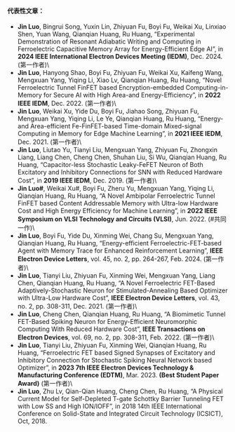 #### 代表性文章：
- <strong>Jin Luo</strong>, Bingrui Song, Yuxin Lin, Zhiyuan Fu, Boyi Fu, Weikai Xu, Linxiao Shen, Yuan Wang, Qianqian Huang, Ru Huang, “Experimental Demonstration of Resonant Adiabatic Writing and Computing in Ferroelectric Capacitive Memory Array for Energy-Efficient Edge AI”, in <strong>2024 IEEE International Electron Devices Meeting (IEDM)</strong>, Dec. 2024. (第一作者)\
- <strong>Jin Luo</strong>, Hanyong Shao, Boyi Fu, Zhiyuan Fu, Weikai Xu, Kaifeng Wang, Mengxuan Yang, Yiqing Li, Xiao Lv, Qianqian Huang, Ru Huang, “Novel Ferroelectric Tunnel FinFET based Encryption-embedded Computing-in-Memory for Secure AI with High Area-and Energy-Efficiency”, in <strong>2022 IEEE IEDM</strong>, Dec. 2022. (第一作者)\
- <strong>Jin Luo</strong>, Weikai Xu, Yide Du, Boyi Fu, Jiahao Song, Zhiyuan Fu, Mengxuan Yang, Yiqing Li, Le Ye, Qianqian Huang, Ru Huang, “Energy-and Area-efficient Fe-FinFET-based Time-domain Mixed-signal Computing in Memory for Edge Machine Learning”, in <strong>2021 IEEE IEDM</strong>, Dec. 2021. (第一作者)\
- <strong>Jin Luo</strong>, Liutao Yu, Tianyi Liu, Mengxuan Yang, Zhiyuan Fu, Zhongxin Liang, Liang Chen, Cheng Chen, Shuhan Liu, Si Wu, Qianqian Huang, Ru Huang, “Capacitor-less Stochastic Leaky-FeFET Neuron of Both Excitatory and Inhibitory Connections for SNN with Reduced Hardware Cost”, in <strong>2019 IEEE IEDM</strong>, Dec. 2019. (第一作者)\
- <strong>Jin Luo#</strong>, Weikai Xu#, Boyi Fu, Zheru Yu, Mengxuan Yang, Yiqing Li, Qianqian Huang, Ru Huang, “A Novel Ambipolar Ferroelectric Tunnel FinFET based Content Addressable Memory with Ultra-low Hardware Cost and High Energy Efficiency for Machine Learning”, in <strong>2022 IEEE Symposium on VLSI Technology and Circuits (VLSI)</strong>, Jun. 2022. (#共同一作)\
- <strong>Jin Luo</strong>, Boyi Fu, Yide Du, Xinming Wei, Chang Su, Mengxuan Yang, Qianqian Huang, Ru Huang, “Energy-efficient Ferroelectric-FET-based Agent with Memory Trace for Enhanced Reinforcement Learning”, <strong>IEEE Electron Device Letters</strong>, vol. 45, no. 2, pp. 264-267, Feb. 2024. (第一作者)\
- <strong>Jin Luo</strong>, Tianyi Liu, Zhiyuan Fu, Xinming Wei, Mengxuan Yang, Liang Chen, Qianqian Huang, Ru Huang, “A Novel Ferroelectric FET-Based Adaptively-Stochastic Neuron for Stimulated-Annealing Based Optimizer with Ultra-Low Hardware Cost”, <strong>IEEE Electron Device Letters</strong>, vol. 43, no. 2, pp. 308-311, Dec. 2021. (第一作者)\
- <strong>Jin Luo</strong>, Cheng Chen, Qianqian Huang, Ru Huang, “A Biomimetic Tunnel FET-Based Spiking Neuron for Energy-Efficient Neuromorphic Computing With Reduced Hardware Cost”, <strong>IEEE Transactions on Electron Devices</strong>, vol. 69, no. 2, pp. 308-311, Feb. 2022. (第一作者)\
- <strong>Jin Luo</strong>, Tianyi Liu, Zhiyuan Fu, Xinming Wei, Qianqian Huang, Ru Huang, “Ferroelectric FET based Signed Synapses of Excitatory and Inhibitory Connection for Stochastic Spiking Neural Network based Optimizer”, in <strong>2023 7th IEEE Electron Devices Technology & Manufacturing Conference (EDTM)</strong>, Mar. 2023. <strong>(Best Student Paper Award)</strong> (第一作者)\
- <strong>Jin Luo</strong>, Zhu Lv, Qian-Qian Huang, Cheng Chen, Ru Huang, “A Physical Current Model for Self-Depleted T-gate Schottky Barrier Tunneling FET with Low SS and High ION/IOFF”, in 2018 14th IEEE International Conference on Solid-State and Integrated Circuit Technology (ICSICT), Oct, 2018.